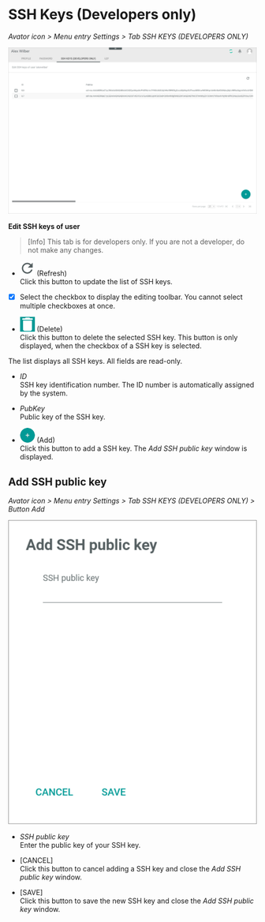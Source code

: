 # SSH Keys (Developers only)

*Avator icon > Menu entry Settings > Tab SSH KEYS (DEVELOPERS ONLY)*

![SSH keys](../../Assets/Screenshots/Core1Platform/ProfileSettings/SSHKeys/SSHKeys.png "[SSH keys]")

**Edit SSH keys of user**

> [Info] This tab is for developers only. If you are not a developer, do not make any changes.


- ![Refresh](../../Assets/Icons/Refresh01.png "[Refresh]") (Refresh)   
    Click this button to update the list of SSH keys.

- [x]     
    Select the checkbox to display the editing toolbar. You cannot select multiple checkboxes at once.

- ![Delete](../../Assets/Icons/Trash03.png "[Delete]") (Delete)      
    Click this button to delete the selected SSH key. This button is only displayed, when the checkbox of a SSH key is selected.       

The list displays all SSH keys. All fields are read-only.

- *ID*   
    SSH key identification number. The ID number is automatically assigned by the system.

- *PubKey*   
    Public key of the SSH key.


- ![Add](../../Assets/Icons/Plus01.png "[Add]") (Add)      
    Click this button to add a SSH key. The *Add SSH public key* window is displayed.   


## Add SSH public key

*Avator icon > Menu entry Settings > Tab SSH KEYS (DEVELOPERS ONLY) > Button Add*

![Add SSH public key](../../Assets/Screenshots/Core1Platform/ProfileSettings/SSHKeys/AddSSHPublicKey.png "[Add SSH public key]")

- *SSH public key*   
    Enter the public key of your SSH key.

- [CANCEL]   
    Click this button to cancel adding a SSH key and close the *Add SSH public key* window.

- [SAVE]   
    Click this button to save the new SSH key and close the *Add SSH public key* window.

